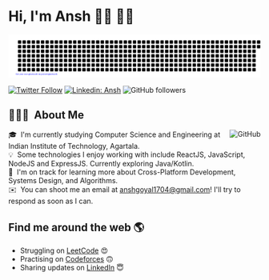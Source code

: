 # Hi, I'm Ansh 👋🏾 👨‍💻

![gitartwork](gitartwork.svg)

[![Twitter Follow](https://img.shields.io/twitter/follow/ThisIsAnshG?label=Follow)](https://twitter.com/intent/follow?screen_name=ThisIsAnshG)
[![Linkedin: Ansh](https://img.shields.io/badge/-Ansh-blue?style=flat-square&logo=Linkedin&logoColor=white&link=https://www.linkedin.com/in/thisisanshg/)](https://www.linkedin.com/in/thisisanshg/)
![GitHub followers](https://img.shields.io/github/followers/anshgoyalevil?label=Follow&style=social)


## 👨🏻‍💻 &nbsp;About Me

<img alt="GitHub" src="https://user-images.githubusercontent.com/5713670/87202985-820dcb80-c2b6-11ea-9f56-7ec461c497c3.gif" align="right"/>

🎓 &nbsp;I'm currently studying Computer Science and Engineering at Indian Institute of Technology, Agartala.\
💡 &nbsp;Some technologies I enjoy working with include ReactJS, JavaScript, NodeJS and ExpressJS. Currently exploring Java/Kotlin.\
🌱 &nbsp;I'm on track for learning more about Cross-Platform Development, Systems Design, and Algorithms.\
✉️ &nbsp;You can shoot me an email at anshgoyal1704@gmail.com! I'll try to respond as soon as I can.



## Find me around the web 🌎
- Struggling on <a href="https://www.leetcode.com/itsanshgoyal/">LeetCode</a> 😍
- Practising on <a href="https://www.codeforces.com/profile/127001evil/">Codeforces</a> 🙃
- Sharing updates on <a href="https://www.linkedin.com/in/thisisanshg/">LinkedIn</a> 😇


